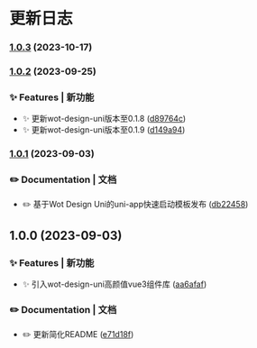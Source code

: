 # 更新日志 


### [1.0.3](https://github.com/Moonofweisheng/wot-starter/compare/v1.0.2...v1.0.3) (2023-10-17)

### [1.0.2](https://github.com/Moonofweisheng/wot-starter/compare/v1.0.1...v1.0.2) (2023-09-25)


### ✨ Features | 新功能

* ✨ 更新wot-design-uni版本至0.1.8 ([d89764c](https://github.com/Moonofweisheng/wot-starter/commit/d89764cb1dc9d8f27988f7c85f43929b5c3d56fc))
* ✨ 更新wot-design-uni版本至0.1.9 ([d149a94](https://github.com/Moonofweisheng/wot-starter/commit/d149a9474db6d4aa4d5bbced901d19721f775ffa))

### [1.0.1](https://github.com/Moonofweisheng/wot-starter/compare/v1.0.0...v1.0.1) (2023-09-03)


### ✏️ Documentation | 文档

* ✏️  基于Wot Design Uni的uni-app快速启动模板发布 ([db22458](https://github.com/Moonofweisheng/wot-starter/commit/db22458259c5ead4b0e17193adca1a66cf72ac37))

## 1.0.0 (2023-09-03)


### ✨ Features | 新功能

* ✨ 引入wot-design-uni高颜值vue3组件库 ([aa6afaf](https://github.com/Moonofweisheng/wot-starter/commit/aa6afaf48580a14f16e81c1606c8a36d17c2fa08))


### ✏️ Documentation | 文档

* ✏️  更新简化README ([e71d18f](https://github.com/Moonofweisheng/wot-starter/commit/e71d18ff8a16f8a52d73c63569eaeaf419d5e33f))
